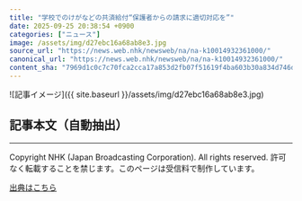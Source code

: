 ```yaml
---
title: "学校でのけがなどの共済給付“保護者からの請求に適切対応を”"
date: 2025-09-25 20:38:54 +0900
categories: ["ニュース"]
image: /assets/img/d27ebc16a68ab8e3.jpg
source_url: "https://news.web.nhk/newsweb/na/na-k10014932361000/"
canonical_url: "https://news.web.nhk/newsweb/na/na-k10014932361000/"
content_sha: "7969d1c0c7c70fca2cca17a853d2fb07f51619f4ba603b30a834d746d359c2ff"
---
```


![記事イメージ]({{ site.baseurl }}/assets/img/d27ebc16a68ab8e3.jpg)

## 記事本文（自動抽出）
<div><div class="_13tndsj2"><nav aria-label="フッターサイトナビゲーション" class="_13tndsj4"></nav><hr class="esl7kn2s esl7kn1l esl7kn1n _14xli2ae"><p class="esl7kn2s esl7kn1m esl7kn1o _1yvk0f68 _1lugom81">Copyright NHK (Japan Broadcasting Corporation). All rights reserved. 許可なく転載することを禁じます。このページは受信料で制作しています。</p></div></div>

[出典はこちら](https://news.web.nhk/newsweb/na/na-k10014932361000/)
